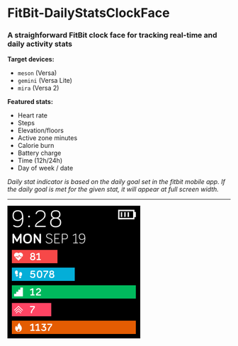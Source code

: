 # FitBit-DailyStatsClockFace

### A straighforward FitBit clock face for tracking real-time and daily activity stats

**Target devices:**
- `meson` (Versa)
- `gemini` (Versa Lite)
- `mira` (Versa 2)

**Featured stats:**
- Heart rate
- Steps
- Elevation/floors
- Active zone minutes
- Calorie burn
- Battery charge
- Time (12h/24h)
- Day of week / date

*Daily stat indicator is based on the daily goal set in the fitbit mobile app. If the daily goal is met for the given stat, it will appear at full screen width.*

---
![screenshot](screenshots/Screenshot-Versa-2-2022-09-19-at-9.28.20.png)